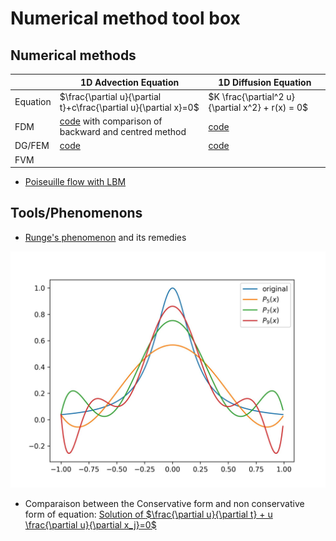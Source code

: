 # Numerical method tool box

## Numerical methods

|        |  1D Advection Equation | 1D Diffusion Equation|
|  ----  | ----                   | ----            |
|Equation| $\frac{\partial u}{\partial t}+c\frac{\partial u}{\partial x}=0$ | $K \frac{\partial^2 u}{\partial x^2} + r(x) = 0$ |
| FDM | [code](./FDM_LinearAdvection.py) with comparison of backward and centred method |[code](./FDM_Diffusion.py)|  |
|DG/FEM| [code](./DG_LinearAdvection.py) | [code](./FEM_Diffusion.py) |
| FVM | ||


- [Poiseuille flow with LBM](./LBM_Poiseuille.py)
## Tools/Phenomenons
- [Runge's phenomenon](./Runge_phenomenon.py) and its remedies

![Runge's phenomenon](./runge_phenomenon.jpg)
- Comparaison between the Conservative form and non conservative form of equation: [Solution of $\frac{\partial u}{\partial t} + u \frac{\partial u}{\partial x_j}=0$](./conservative.py) 